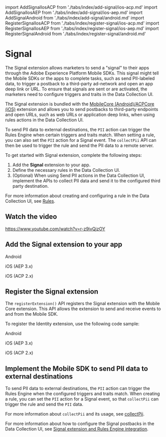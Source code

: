 import AddSignalIosACP from './tabs/index/add-signal/ios-acp.md'
import AddSignalIosAEP from './tabs/index/add-signal/ios-aep.md'
import AddSignalAndroid from './tabs/index/add-signal/android.md'
import RegisterSignalIosACP from './tabs/index/register-signal/ios-acp.md'
import RegisterSignalIosAEP from './tabs/index/register-signal/ios-aep.md'
import RegisterSignalAndroid from './tabs/index/register-signal/android.md'

# Signal

The Signal extension allows marketers to send a "signal" to their apps through the Adobe Experience Platform Mobile SDKs. This signal might tell the Mobile SDKs or the apps to complete tasks, such as send PII-labeled data, to trigger a postback to a third-party ad-network and open an app deep link or URL. To ensure that signals are sent or are activated, the marketers need to configure triggers and traits in the Data Collection UI.

The Signal extension is bundled with the [MobileCore (Android)/ACPCore (iOS)](../index.md) extension and allows you to send postbacks to third-party endpoints and open URLs, such as web URLs or application deep links, when using rules actions in the Data Collection UI.

To send PII data to external destinations, the `PII` action can trigger the Rules Engine when certain triggers and traits match. When setting a rule, you can also set the `PII` action for a Signal event. The `collectPii` API can then be used to trigger the rule and send the PII data to a remote server.

To get started with Signal extension, complete the following steps:

1. Add the **Signal** extension to your app.
2. Define the necessary rules in the Data Collection UI. 
3. (Optional) When using Send PII actions in the Data Collection UI, implement the APIs to collect PII data and send it to the configured third party destination.

For more information about creating and configuring a rule in the Data Collection UI, see [Rules](https://experienceleague.adobe.com/docs/experience-platform/tags/ui/rules.html).

## Watch the video

<Media slots="video"/>

<https://www.youtube.com/watch?v=r-z9ivQjzOY>

## Add the Signal extension to your app

<TabsBlock orientation="horizontal" slots="heading, content" repeat="3"/>

Android

<AddSignalAndroid/>

iOS (AEP 3.x)

<AddSignalIosAEP/>

iOS (ACP 2.x)

<AddSignalIosACP/>

## Register the Signal extension

The `registerExtension()` API registers the Signal extension with the Mobile Core extension. This API allows the extension to send and receive events to and from the Mobile SDK.

To register the Identity extension, use the following code sample:

<TabsBlock orientation="horizontal" slots="heading, content" repeat="3"/>

Android

<RegisterSignalAndroid/>

iOS (AEP 3.x)

<RegisterSignalIosAEP/>

iOS (ACP 2.x)

<RegisterSignalIosACP/>

## Implement the Mobile SDK to send PII data to external destinations

To send PII data to external destinations, the `PII` action can trigger the Rules Engine when the configured triggers and traits match. When creating a rule, you can set the `PII` action for a Signal event, so that `collectPii` can trigger the rule and send the `PII` data.

For more information about `collectPii` and its usage, see [collectPii](../api-reference.md#collect-pii).

For more information about how to configure the Signal postbacks in the Data Collection UI, see [Signal extension and Rules Engine integration](../../user-guides/rules-engine-integration).
